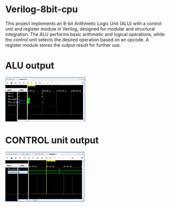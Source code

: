 # Verilog-8bit-cpu
This project implements an 8-bit Arithmetic Logic Unit (ALU) with a control unit and register module in Verilog, designed for modular and structural integration. The ALU performs basic arithmetic and logical operations, while the control unit selects the desired operation based on an opcode. A register module stores the output result for further use.

# ALU output
<p>
  <img width =50% src="images/Screenshot 2024-12-21 221202.png">
</p>

# CONTROL unit output

<p>
  <img width =50% src="images/Screenshot 2024-12-21 215813.png">
</p>
